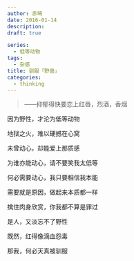 ```yaml
---
author: 赤琦
date: 2016-01-14
description:
draft: true

series:
  - 低等动物
tags:
  - 杂感
title: 驯服「野兽」
categories:
  - thinking
---
```


> ——抑郁得快要恋上红唇，烈酒，香烟

因为野性，才沦为低等动物

地狱之火，难以硬撼在心窝

未曾动心，却能爱上那质感

为谁亦能动心，请不要笑我太低等

何必需要动心，我只要相信我本能

需要就是原因，做起来本质都一样

擒住肉身欣赏，你我都不算是罪过

是人，又淡忘不了野性

既然，红得像滴血怨毒

那我，何必天真被驯服
